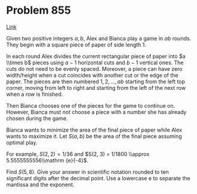 # Problem 855

[Link](https://projecteuler.net/problem=855)

Given two positive integers $a,b$, Alex and Bianca play a game in $ab$ rounds. They begin with a square piece of paper of side length $1$.

In each round Alex divides the current rectangular piece of paper into $a \\times b$ pieces using $a-1$ horizontal cuts and $b-1$ vertical ones. The cuts do not need to be evenly spaced. Moreover, a piece can have zero width/height when a cut coincides with another cut or the edge of the paper. The pieces are then numbered $1, 2, ..., ab$ starting from the left top corner, moving from left to right and starting from the left of the next row when a row is finished.

Then Bianca chooses one of the pieces for the game to continue on. However, Bianca must not choose a piece with a number she has already chosen during the game.

Bianca wants to minimize the area of the final piece of paper while Alex wants to maximize it. Let $S(a,b)$ be the area of the final piece assuming optimal play.

For example, $S(2,2) = 1/36$ and $S(2, 3) = 1/1800 \\approx 5.5555555556\\mathrm {e}{-4}$.

Find $S(5,8)$. Give your answer in scientific notation rounded to ten significant digits after the decimal point. Use a lowercase e to separate the mantissa and the exponent.